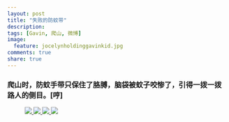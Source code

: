 ```yaml
---
layout: post
title: "失败的防蚊带"
description: 
tags: [Gavin, 爬山, 微博]
image:
  feature: jocelynholdinggavinkid.jpg
comments: true
share: true
---
```


### 爬山时，防蚊手带只保住了胳膊，脑袋被蚊子咬惨了，引得一拨一拨路人的侧目。[哼] ###

<figure class="half">
  <a href="http://i.imgur.com/qONWzy5.jpg">
  <img src="http://i.imgur.com/qONWzy5.jpg">
  </a>
  <a href="http://i.imgur.com/tamG4Ss.jpg">
  <img src="http://i.imgur.com/tamG4Ss.jpg">
  </a>
  <a href="http://i.imgur.com/Xrc7La4.jpg">
  <img src="http://i.imgur.com/Xrc7La4.jpg">
  </a>
  <a href="http://i.imgur.com/w6O912s.jpg">
  <img src="http://i.imgur.com/w6O912s.jpg">
  </a>
</figure>